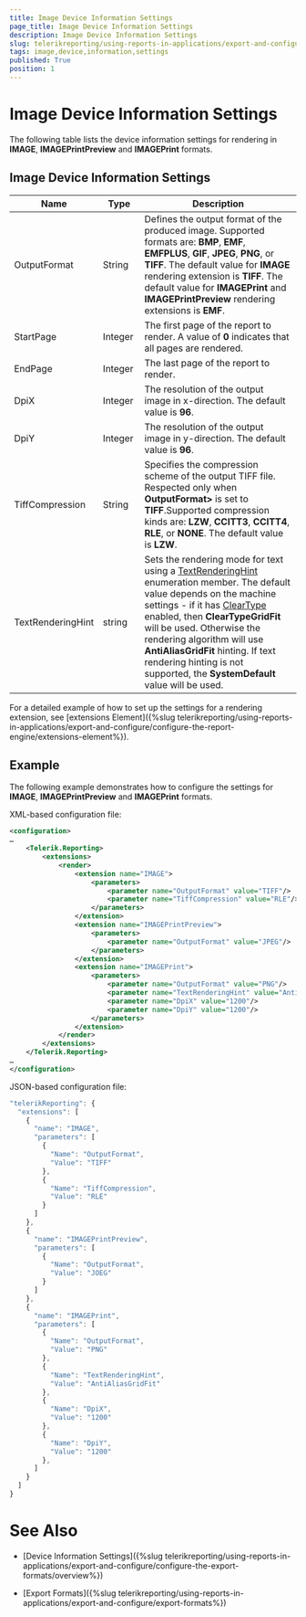 ```yaml
---
title: Image Device Information Settings
page_title: Image Device Information Settings 
description: Image Device Information Settings
slug: telerikreporting/using-reports-in-applications/export-and-configure/configure-the-export-formats/image-device-information-settings
tags: image,device,information,settings
published: True
position: 1
---
```

<style>
table th:first-of-type {
    width: 15%;
}
table th:nth-of-type(2) {
    width: 15%;
}
table th:nth-of-type(3) {
    width: 70%;
}
</style>

# Image Device Information Settings

The following table lists the device information settings for rendering in __IMAGE__, __IMAGEPrintPreview__ and __IMAGEPrint__ formats. 

## Image Device Information Settings

|__Name__|__Type__|__Description__|
| ------ | ------ | ------ |
|OutputFormat|String|Defines the output format of the produced image. Supported formats are: __BMP__, __EMF__, __EMFPLUS__, __GIF__, __JPEG__, __PNG__, or __TIFF__. The default value for __IMAGE__ rendering extension is __TIFF__. The default value for __IMAGEPrint__ and __IMAGEPrintPreview__ rendering extensions is __EMF__.|
|StartPage|Integer|The first page of the report to render. A value of __0__ indicates that all pages are rendered.|
|EndPage|Integer|The last page of the report to render.|
|DpiX|Integer|The resolution of the output image in x-direction. The default value is __96__.|
|DpiY|Integer|The resolution of the output image in y-direction. The default value is __96__.|
|TiffCompression|String|Specifies the compression scheme of the output TIFF file. Respected only when __OutputFormat>__ is set to __TIFF__.Supported compression kinds are: __LZW__, __CCITT3__, __CCITT4__, __RLE__, or __NONE__. The default value is __LZW__.|
|TextRenderingHint|string|Sets the rendering mode for text using a [TextRenderingHint](https://msdn.microsoft.com/en-us/library/ssazt6bs(v=vs.110).aspx) enumeration member. The default value depends on the machine settings - if it has [ClearType](https://www.microsoft.com/en-us/Typography/ClearTypeInfo.aspx) enabled, then __ClearTypeGridFit__ will be used. Otherwise the rendering algorithm will use __AntiAliasGridFit__ hinting. If text rendering hinting is not supported, the __SystemDefault__ value will be used.|

For a detailed example of how to set up the settings for a rendering extension, see [extensions Element]({%slug telerikreporting/using-reports-in-applications/export-and-configure/configure-the-report-engine/extensions-element%}). 

## Example

The following example demonstrates how to configure the settings for __IMAGE__, __IMAGEPrintPreview__ and __IMAGEPrint__ formats. 

XML-based configuration file:
    
````xml
<configuration>
…
	<Telerik.Reporting>
		<extensions>
			<render>
				<extension name="IMAGE">
					<parameters>
						<parameter name="OutputFormat" value="TIFF"/>
						<parameter name="TiffCompression" value="RLE"/>
					</parameters>
				</extension>
				<extension name="IMAGEPrintPreview">
					<parameters>
						<parameter name="OutputFormat" value="JPEG"/>
					</parameters>
				</extension>
				<extension name="IMAGEPrint">
					<parameters>
						<parameter name="OutputFormat" value="PNG"/>
						<parameter name="TextRenderingHint" value="AntiAliasGridFit"/>
						<parameter name="DpiX" value="1200"/>
						<parameter name="DpiY" value="1200"/>
					</parameters>
				</extension>
			</render>
		</extensions>
	</Telerik.Reporting>
…
</configuration>
````

JSON-based configuration file:
    
````js
"telerikReporting": {
  "extensions": [
    {
      "name": "IMAGE",
      "parameters": [
        {
          "Name": "OutputFormat",
          "Value": "TIFF"
        },
        {
          "Name": "TiffCompression",
          "Value": "RLE"
        }
	  ]
    },
    {
      "name": "IMAGEPrintPreview",
      "parameters": [
        {
          "Name": "OutputFormat",
          "Value": "JOEG"
        }
	  ]
    },
    {
      "name": "IMAGEPrint",
      "parameters": [
        {
          "Name": "OutputFormat",
          "Value": "PNG"
        },
        {
          "Name": "TextRenderingHint",
          "Value": "AntiAliasGridFit"
        },
        {
          "Name": "DpiX",
          "Value": "1200"
        },
        {
          "Name": "DpiY",
          "Value": "1200"
        },
	  ]
    }
  ]
}
````


# See Also

* [Device Information Settings]({%slug telerikreporting/using-reports-in-applications/export-and-configure/configure-the-export-formats/overview%})

* [Export Formats]({%slug telerikreporting/using-reports-in-applications/export-and-configure/export-formats%})
